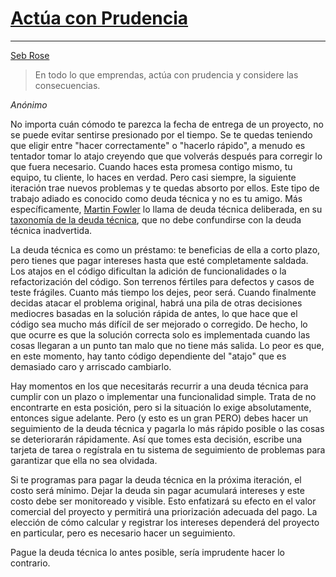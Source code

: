# [Actúa con Prudencia](https://github.com/97-things/97-things-every-programmer-should-know/tree/master/en/thing_01)

---

[Seb Rose](https://twitter.com/sebrose)

> En todo lo que emprendas, actúa con prudencia y considere las consecuencias.

_Anónimo_

No importa cuán cómodo te parezca la fecha de entrega de un proyecto, no se puede evitar sentirse presionado por el
tiempo. Se te quedas teniendo que eligir entre "hacer correctamente" o "hacerlo rápido", a menudo es tentador tomar lo
atajo creyendo que que volverás después para corregir lo que fuera necesario. Cuando haces esta promesa contigo mismo,
tu equipo, tu cliente, lo haces en verdad. Pero casi siempre, la siguiente iteración trae nuevos problemas y te quedas
absorto por ellos. Este tipo de trabajo adiado es conocido como deuda técnica y no es tu amigo. Más específicamente,
[Martin Fowler](https://twitter.com/martinfowler) lo llama de deuda técnica deliberada, en su
[taxonomía de la deuda técnica](https://martinfowler.com/bliki/TechnicalDebtQuadrant.html), que no debe confundirse con
la deuda técnica inadvertida.

La deuda técnica es como un préstamo: te beneficias de ella a corto plazo, pero tienes que pagar intereses hasta que
esté completamente saldada. Los atajos en el código dificultan la adición de funcionalidades o la refactorización del
código. Son terrenos fértiles para defectos y casos de teste frágiles. Cuanto más tiempo los dejes, peor será. Cuando
finalmente decidas atacar el problema original, habrá una pila de otras decisiones mediocres basadas en la solución
rápida de antes, lo que hace que el código sea mucho más difícil de ser mejorado o corregido. De hecho, lo que ocurre es
que la solución correcta solo es implementada cuando las cosas llegaran a un punto tan malo que no tiene más salida. Lo
peor es que, en este momento, hay tanto código dependiente del "atajo" que es demasiado caro y arriscado cambiarlo.

Hay momentos en los que necesitarás recurrir a una deuda técnica para cumplir con un plazo o implementar una
funcionalidad simple. Trata de no encontrarte en esta posición, pero si la situación lo exige absolutamente, entonces
sigue adelante. Pero (y esto es un gran PERO) debes hacer un seguimiento de la deuda técnica y pagarla lo más rápido
posible o las cosas se deteriorarán rápidamente. Así que tomes esta decisión, escribe una tarjeta de tarea o regístrala
en tu sistema de seguimiento de problemas para garantizar que ella no sea olvidada.

Si te programas para pagar la deuda técnica en la próxima iteración, el costo será mínimo. Dejar la deuda sin pagar
acumulará intereses y este costo debe ser monitoreado y visible. Esto enfatizará su efecto en el valor comercial del
proyecto y permitirá una priorización adecuada del pago. La elección de cómo calcular y registrar los intereses
dependerá del proyecto en particular, pero es necesario hacer un seguimiento.

Pague la deuda técnica lo antes posible, sería imprudente hacer lo contrario.

